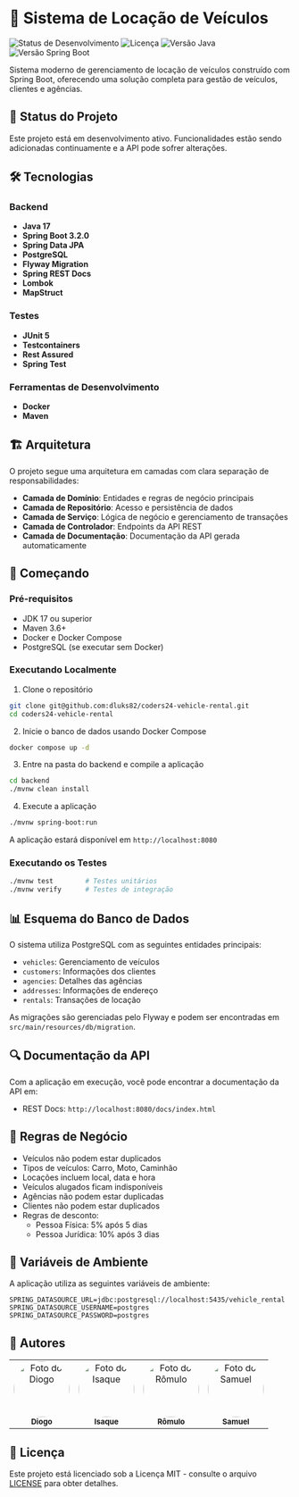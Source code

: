 # 🚗 Sistema de Locação de Veículos

![Status de Desenvolvimento](https://img.shields.io/badge/status-em%20desenvolvimento-yellow)
![Licença](https://img.shields.io/badge/licença-MIT-green)
![Versão Java](https://img.shields.io/badge/java-17-orange)
![Versão Spring Boot](https://img.shields.io/badge/spring%20boot-3.4.0-brightgreen)

Sistema moderno de gerenciamento de locação de veículos construído com Spring Boot, oferecendo uma solução completa para
gestão de veículos, clientes e agências.

## 🚧 Status do Projeto

Este projeto está em desenvolvimento ativo. Funcionalidades estão sendo adicionadas continuamente e a API pode sofrer
alterações.

## 🛠️ Tecnologias

### Backend

- **Java 17**
- **Spring Boot 3.2.0**
- **Spring Data JPA**
- **PostgreSQL**
- **Flyway Migration**
- **Spring REST Docs**
- **Lombok**
- **MapStruct**

### Testes

- **JUnit 5**
- **Testcontainers**
- **Rest Assured**
- **Spring Test**

### Ferramentas de Desenvolvimento

- **Docker**
- **Maven**

## 🏗️ Arquitetura

O projeto segue uma arquitetura em camadas com clara separação de responsabilidades:

- **Camada de Domínio**: Entidades e regras de negócio principais
- **Camada de Repositório**: Acesso e persistência de dados
- **Camada de Serviço**: Lógica de negócio e gerenciamento de transações
- **Camada de Controlador**: Endpoints da API REST
- **Camada de Documentação**: Documentação da API gerada automaticamente

## 🚀 Começando

### Pré-requisitos

- JDK 17 ou superior
- Maven 3.6+
- Docker e Docker Compose
- PostgreSQL (se executar sem Docker)

### Executando Localmente

1. Clone o repositório

```bash
git clone git@github.com:dluks82/coders24-vehicle-rental.git
cd coders24-vehicle-rental
```

2. Inicie o banco de dados usando Docker Compose

```bash
docker compose up -d
```

3. Entre na pasta do backend e compile a aplicação

```bash
cd backend
./mvnw clean install
```

4. Execute a aplicação

```bash
./mvnw spring-boot:run
```

A aplicação estará disponível em `http://localhost:8080`

### Executando os Testes

```bash
./mvnw test        # Testes unitários
./mvnw verify      # Testes de integração
```

## 📊 Esquema do Banco de Dados

O sistema utiliza PostgreSQL com as seguintes entidades principais:

- `vehicles`: Gerenciamento de veículos
- `customers`: Informações dos clientes
- `agencies`: Detalhes das agências
- `addresses`: Informações de endereço
- `rentals`: Transações de locação

As migrações são gerenciadas pelo Flyway e podem ser encontradas em `src/main/resources/db/migration`.

## 🔍 Documentação da API

Com a aplicação em execução, você pode encontrar a documentação da API em:

- REST Docs: `http://localhost:8080/docs/index.html`

## 🔐 Regras de Negócio

- Veículos não podem estar duplicados
- Tipos de veículos: Carro, Moto, Caminhão
- Locações incluem local, data e hora
- Veículos alugados ficam indisponíveis
- Agências não podem estar duplicadas
- Clientes não podem estar duplicados
- Regras de desconto:
    - Pessoa Física: 5% após 5 dias
    - Pessoa Jurídica: 10% após 3 dias

## 🌱 Variáveis de Ambiente

A aplicação utiliza as seguintes variáveis de ambiente:

```properties
SPRING_DATASOURCE_URL=jdbc:postgresql://localhost:5435/vehicle_rental
SPRING_DATASOURCE_USERNAME=postgres
SPRING_DATASOURCE_PASSWORD=postgres
```

## 👥 Autores

<table>
  <tr>
    <td align="center">
      <a href="https://github.com/dluks82">
        <img src="https://github.com/dluks82.png" width="100px;" alt="Foto do Diogo" style="border-radius:50%"/>
        <br />
        <sub><b>Diogo</b></sub>
      </a>
    </td>
    <td align="center">
      <a href="https://github.com/Isaquemz">
        <img src="https://github.com/Isaquemz.png" width="100px;" alt="Foto do Isaque" style="border-radius:50%"/>
        <br />
        <sub><b>Isaque</b></sub>
      </a>
    </td>
    <td align="center">
      <a href="https://github.com/RAODomingos">
        <img src="https://github.com/RAODomingos.png" width="100px;" alt="Foto do Rômulo" style="border-radius:50%"/>
        <br />
        <sub><b>Rômulo</b></sub>
      </a>
    </td>
    <td align="center">
      <a href="https://github.com/squoliver83">
        <img src="https://github.com/squoliver83.png" width="100px;" alt="Foto do Samuel" style="border-radius:50%"/>
        <br />
        <sub><b>Samuel</b></sub>
      </a>
    </td>
  </tr>
</table>

## 📝 Licença

Este projeto está licenciado sob a Licença MIT - consulte o arquivo [LICENSE](LICENSE) para obter detalhes.